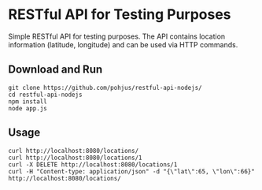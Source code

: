 # RESTful API for Testing Purposes

Simple RESTful API for testing purposes. The API contains location information (latitude, longitude) and can be used via HTTP commands.

## Download and Run

```
git clone https://github.com/pohjus/restful-api-nodejs/
cd restful-api-nodejs
npm install
node app.js
```

## Usage

```
curl http://localhost:8080/locations/
curl http://localhost:8080/locations/1
curl -X DELETE http://localhost:8080/locations/1
curl -H "Content-type: application/json" -d "{\"lat\":65, \"lon\":66}" http://localhost:8080/locations/
```
